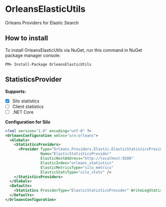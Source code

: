 # OrleansElasticUtils
Orleans Providers for Elastic Search

## How to install
To install OrleansElasticUtils via NuGet, run this command in NuGet package manager console:
```code
PM> Install-Package OrleansElasticUtils
```

## StatisticsProvider

**Supports:**
- [x] Silo statistics
- [ ] Client statistics
- [ ] .NET Core

**Configuration for Silo**
```xml
<?xml version="1.0" encoding="utf-8" ?>
<OrleansConfiguration xmlns="urn:orleans">
  <Globals>
    <StatisticsProviders>
      <Provider Type="Orleans.Providers.Elastic.ElasticStatisticsProvider"
                Name="ElasticStatisticsProvider"
                ElasticHostAddress="http://localhost:9200"
                ElasticIndex="orleans_statistics"
                ElasticMetricsType="silo_metrics"
                ElasticStatsType="silo_stats" />
    </StatisticsProviders>
  </Globals>
  <Defaults>
    <Statistics ProviderType="ElasticStatisticsProvider" WriteLogStatisticsToTable="true"/>
  </Defaults>
</OrleansConfiguration>
```

